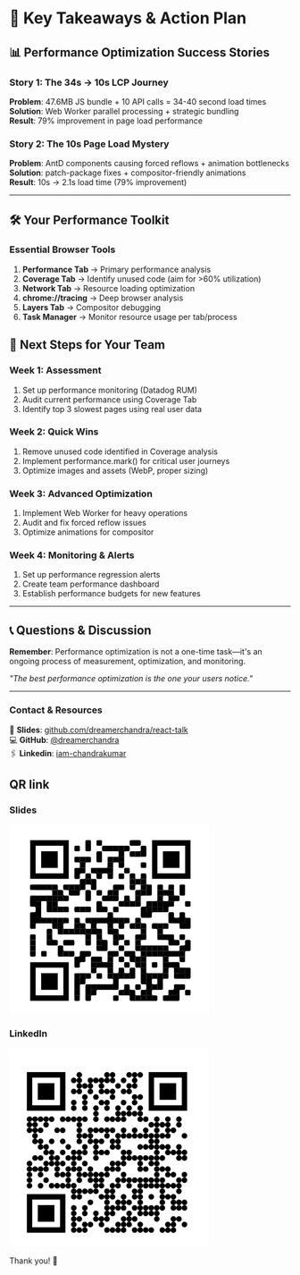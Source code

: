 # 🎯 Key Takeaways & Action Plan

## 📊 Performance Optimization Success Stories

### Story 1: The 34s → 10s LCP Journey
**Problem**: 47.6MB JS bundle + 10 API calls = 34-40 second load times  
**Solution**: Web Worker parallel processing + strategic bundling  
**Result**: 79% improvement in page load performance

### Story 2: The 10s Page Load Mystery  
**Problem**: AntD components causing forced reflows + animation bottlenecks  
**Solution**: patch-package fixes + compositor-friendly animations  
**Result**: 10s → 2.1s load time (79% improvement)

---

## 🛠️ Your Performance Toolkit

### Essential Browser Tools
1. **Performance Tab** → Primary performance analysis
2. **Coverage Tab** → Identify unused code (aim for >60% utilization)
3. **Network Tab** → Resource loading optimization  
4. **chrome://tracing** → Deep browser analysis
5. **Layers Tab** → Compositor debugging
6. **Task Manager** → Monitor resource usage per tab/process













## 🚀 Next Steps for Your Team

### Week 1: Assessment
1. Set up performance monitoring (Datadog RUM)
2. Audit current performance using Coverage Tab
3. Identify top 3 slowest pages using real user data

### Week 2: Quick Wins  
1. Remove unused code identified in Coverage analysis
2. Implement performance.mark() for critical user journeys
3. Optimize images and assets (WebP, proper sizing)

### Week 3: Advanced Optimization
1. Implement Web Worker for heavy operations
2. Audit and fix forced reflow issues
3. Optimize animations for compositor

### Week 4: Monitoring & Alerts
1. Set up performance regression alerts
2. Create team performance dashboard
3. Establish performance budgets for new features

---











## 📞 Questions & Discussion

**Remember**: Performance optimization is not a one-time task—it's an ongoing process of measurement, optimization, and monitoring.

*"The best performance optimization is the one your users notice."*

---

### Contact & Resources
🛝 **Slides**: [github.com/dreamerchandra/react-talk](https://github.com/dreamerchandra/react-talk)  
💻 **GitHub**: [@dreamerchandra](https://github.com/dreamerchandra)  
🖇️ **Linkedin**: [iam-chandrakumar](https://www.linkedin.com/in/iam-chandrakumar/)



## QR link

### Slides
![Slides](slides.png)

### LinkedIn
![LinkedIn](linkedin.png)


Thank you! 🙏